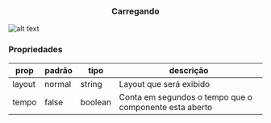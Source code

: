 <h3 align="center">Carregando</h3> 

![alt text](https://raw.githubusercontent.com/vitoralvesdev/react-native-componentes/master/prints/Carregando.jpeg)

### Propriedades 
| prop | padrão | tipo | descrição |
| ---- | ---- | ----| ---- |
| layout | normal | string | Layout que será exibido |
| tempo | false | boolean | Conta em segundos o tempo que o componente esta aberto  |
